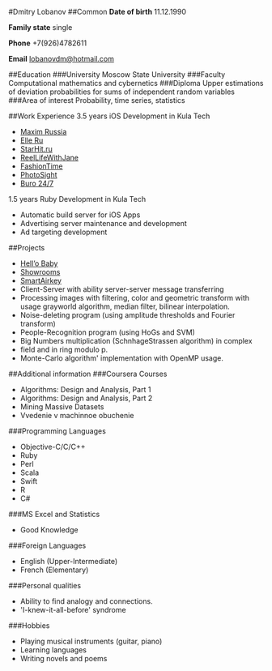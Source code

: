#Dmitry Lobanov
##Common
<b>Date of birth</b>
11.12.1990

<b>Family state</b>
single

<b>Phone</b>
+7(926)4782611

<b>Email</b>
lobanovdm@hotmail.com

##Education
###University 
Moscow State University
###Faculty 
Computational mathematics and cybernetics
###Diploma 
Upper estimations of deviation probabilities for sums of independent random variables
###Area of interest 
Probability, time series, statistics

##Work Experience
3.5 years iOS Development in Kula Tech

* [Maxim Russia](https://itunes.apple.com/ru/app/maxim-russia-samyj-citaemyj/id629947544?mt=8&uo=4)
* [Elle Ru](https://itunes.apple.com/ru/app/elle.ru-sajt-no1-o-mode-krasote/id811246690?mt=8&uo=4)
* [StarHit.ru](https://itunes.apple.com/ru/app/starhit.ru-novosti-sou-biznesa/id720675363?mt=8&uo=4)
* [ReelLifeWithJane](https://itunes.apple.com/ru/app/reel-life-with-jane/id778476772?mt=8&uo=4)
* [FashionTime](https://itunes.apple.com/ru/app/fashion-time-novosti-mody/id807451382?mt=8&uo=4)
* [PhotoSight](https://itunes.apple.com/ru/app/fotosajt/id763559204?mt=8&uo=4)
* [Buro 24/7](https://itunes.apple.com/ru/app/buro-24-7/id926285326?mt=8&uo=4)


1.5 years Ruby Development in Kula Tech
* Automatic build server for iOS Apps
* Advertising server maintenance and development
* Ad targeting development

##Projects
* [Hell’o Baby](https://itunes.apple.com/app/hello-baby-interactive-baby/id898977963?l=ru&ls=1&mt=8)
* [Showrooms](https://itunes.apple.com/us/app/showrooms-servis-udobnogo/id659578469?l=ru&ls=1&mt=8)
* [SmartAirkey](https://itunes.apple.com/ru/app/smartairkey/id1032832416?l=ru)
* Client-Server with ability server-server message transferring
* Processing images with filtering, color and geometric transform with usage grayworld algorithm, median filter, bilinear interpolation.
* Noise-deleting program (using amplitude thresholds and Fourier transform)
* People-Recognition program (using HoGs and SVM)
* Big Numbers multiplication (SchnhageStrassen algorithm) in complex
* field and in ring modulo p.
* Monte-Carlo algorithm' implementation with OpenMP usage.

##Additional information
###Coursera Courses
* Algorithms: Design and Analysis, Part 1
* Algorithms: Design and Analysis, Part 2
* Mining Massive Datasets
* Vvedenie v machinnoe obuchenie

###Programming Languages
* Objective-C/C/C++
* Ruby
* Perl
* Scala 
* Swift
* R
* C#

###MS Excel and Statistics
* Good Knowledge

###Foreign Languages
* English (Upper-Intermediate)
* French (Elementary)

###Personal qualities
* Ability to find analogy and connections.
* 'I-knew-it-all-before' syndrome

###Hobbies
* Playing musical instruments (guitar, piano)
* Learning languages
* Writing novels and poems